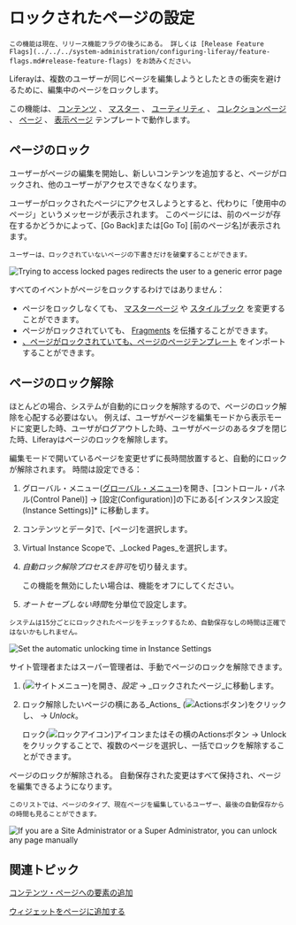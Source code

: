 # ロックされたページの設定

```{important}
この機能は現在、リリース機能フラグの後ろにある。 詳しくは [Release Feature Flags](../../../system-administration/configuring-liferay/feature-flags.md#release-feature-flags) をお読みください。
```
Liferayは、複数のユーザーが同じページを編集しようとしたときの衝突を避けるために、編集中のページをロックします。

この機能は、 [コンテンツ](../using-content-pages.md) 、 [マスター](../defining-headers-and-footers/master-page-templates.md) 、 [ユーティリティ](../adding-pages/using-utility-pages.md) 、 [コレクションページ](../../../content-authoring-and-management/collections-and-collection-pages.md) 、 [ページ](../adding-pages/creating-a-page-template.md) 、 [表示ページ](../../displaying-content/using-display-page-templates.md) テンプレートで動作します。

## ページのロック

ユーザーがページの編集を開始し、新しいコンテンツを追加すると、ページがロックされ、他のユーザーがアクセスできなくなります。

ユーザーがロックされたページにアクセスしようとすると、代わりに「使用中のページ」というメッセージが表示されます。 このページには、前のページが存在するかどうかによって、[Go Back]または[Go To] [前のページ名]が表示されます。

```{note}
ユーザーは、ロックされていないページの下書きだけを破棄することができます。
```
![Trying to access locked pages redirects the user to a generic error page](./configuring-locked-pages/images/01.png)

すべてのイベントがページをロックするわけではありません：

* ページをロックしなくても、 [マスターページ](../defining-headers-and-footers/managing-master-page-templates.md) や [スタイルブック](../../site-appearance/style-books.md) を変更することができます。
* ページがロックされていても、 [Fragments](../page-fragments-and-widgets/using-fragments.md) を伝播することができます。
* [、ページがロックされていても、ページのページテンプレート](../adding-pages/exporting-and-importing-page-templates.md) をインポートすることができます。

## ページのロック解除

ほとんどの場合、システムが自動的にロックを解除するので、ページのロック解除を心配する必要はない。
例えば、ユーザがページを編集モードから表示モードに変更した時、ユーザがログアウトした時、ユーザがページのあるタブを閉じた時、Liferayはページのロックを解除します。

編集モードで開いているページを変更せずに長時間放置すると、自動的にロックが解除されます。 時間は設定できる：

1. グローバル・メニュー([グローバル・メニュー](../../../images/icon-applications-menu.png))を開き、[コントロール・パネル(Control Panel)] &rarr; [設定(Configuration)]の下にある[インスタンス設定(Instance Settings)]* に移動します。

1. コンテンツとデータ]で、[ページ]を選択します。

1. Virtual Instance Scopeで、_Locked Pages_を選択します。

1. *自動ロック解除プロセスを許可*を切り替えます。

   この機能を無効にしたい場合は、機能をオフにしてください。

1. *オートセーブしない時間*を分単位で設定します。

```{warning}
システムは15分ごとにロックされたページをチェックするため、自動保存なしの時間は正確ではないかもしれません。
```

![Set the automatic unlocking time in Instance Settings](./configuring-locked-pages/images/02.png)

サイト管理者またはスーパー管理者は、手動でページのロックを解除できます。

1. (![サイトメニュー](../../../images/icon-product-menu.png))を開き、_設定_ &rarr; _ロックされたページ_に移動します。

2. ロック解除したいページの横にある_Actions_ (![Actionsボタン](../../../images/icon-actions.png))をクリックし、 &rarr; _Unlock_。

   ロック(![ロックアイコン](../../../images/icon-lock.png))アイコンまたはその横のActionsボタン &rarr; Unlockをクリックすることで、複数のページを選択し、一括でロックを解除することができます。

ページのロックが解除される。 自動保存された変更はすべて保持され、ページを編集できるようになります。

```{tip}
このリストでは、ページのタイプ、現在ページを編集しているユーザー、最後の自動保存からの時間も見ることができます。
```
![If you are a Site Administrator or a Super Administrator, you can unlock any page manually](./configuring-locked-pages/images/03.png)

## 関連トピック

[コンテンツ・ページへの要素の追加](../using-content-pages/adding-elements-to-content-pages.md) 

[ウィジェットをページに追加する](../using-widget-pages/adding-widgets-to-a-page.md) 
